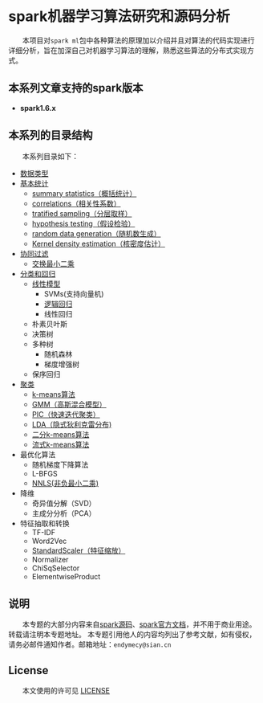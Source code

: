 # spark机器学习算法研究和源码分析

&emsp;&emsp;本项目对`spark ml`包中各种算法的原理加以介绍并且对算法的代码实现进行详细分析，旨在加深自己对机器学习算法的理解，熟悉这些算法的分布式实现方式。

## 本系列文章支持的spark版本

- **spark1.6.x**

## 本系列的目录结构

&emsp;&emsp;本系列目录如下：
* [数据类型](数据类型/data-type.md)
* [基本统计](基本统计/summary-statistics.md)
    * [summary statistics（概括统计）](基本统计/summary-statistics.md)
    * [correlations（相关性系数）](基本统计/correlations.md)
    * [tratified sampling（分层取样）](基本统计/tratified-sampling.md)
    * [hypothesis testing（假设检验）](基本统计/hypothesis-testing.md)
    * [random data generation（随机数生成）](基本统计/random-data-generation.md)
    * [Kernel density estimation（核密度估计）](基本统计/kernel-density-estimation.md)
* [协同过滤](推荐/交换最小二乘/ALS.md)
    * [交换最小二乘](推荐/交换最小二乘/ALS.md)
* [分类和回归](分类和回归/readme.md)
    * [线性模型](分类和回归/线性模型/readme.md)
        * SVMs(支持向量机)
        * [逻辑回归](分类和回归/线性模型/逻辑回归/logic-regression.md)
        * 线性回归
    * 朴素贝叶斯
    * 决策树
    * 多种树
        * 随机森林
        * 梯度增强树
    * 保序回归
* [聚类](聚类/readme.md)
    * [k-means算法](聚类/k-means/k-means.md)
    * [GMM（高斯混合模型）](聚类/gaussian-mixture/gaussian-mixture.md)
    * [PIC（快速迭代聚类）](聚类/PIC/pic.md)
    * [LDA（隐式狄利克雷分布)](聚类/LDA/lda.md)
    * [二分k-means算法](聚类/bis-k-means/bisecting-k-means.md)
    * [流式k-means算法](聚类/streaming-k-means/streaming-k-means.md)
* 最优化算法
    * 随机梯度下降算法
    * L-BFGS
    * [NNLS(非负最小二乘)](最优化算法/非负最小二乘/NNLS.md)
* 降维
    * 奇异值分解（SVD）
    * 主成分分析（PCA）
* 特征抽取和转换
    * TF-IDF
    * Word2Vec
    * [StandardScaler（特征缩放）](特征抽取和转换/StandardScaler.md)
    * Normalizer
    * ChiSqSelector
    * ElementwiseProduct
    
## 说明

&emsp;&emsp;本专题的大部分内容来自[spark源码](https://github.com/apache/spark)、[spark官方文档](https://spark.apache.org/docs/latest)，并不用于商业用途。转载请注明本专题地址。
本专题引用他人的内容均列出了参考文献，如有侵权，请务必邮件通知作者。邮箱地址：`endymecy@sian.cn`
    
## License

&emsp;&emsp;本文使用的许可见 [LICENSE](LICENSE)